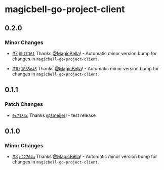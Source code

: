 # magicbell-go-project-client

## 0.2.0

### Minor Changes

- [#7](https://github.com/magicbell/magicbell-go-project-client/pull/7) [`6b7f361`](https://github.com/magicbell/magicbell-go-project-client/commit/6b7f3611d84835002c4160b0d10015f810c7a35e) Thanks [@MagicBella](https://github.com/MagicBella)! - Automatic minor version bump for changes in `magicbell-go-project-client`.

- [#10](https://github.com/magicbell/magicbell-go-project-client/pull/10) [`1865e45`](https://github.com/magicbell/magicbell-go-project-client/commit/1865e4501824acf01c94c48b55785f6c5d600fa2) Thanks [@MagicBella](https://github.com/MagicBella)! - Automatic minor version bump for changes in `magicbell-go-project-client`.

## 0.1.1

### Patch Changes

- [`0c7183c`](https://github.com/magicbell/magicbell-go-project-client/commit/0c7183c763871983a65e5349831db21ea9388ff7) Thanks [@smeijer](https://github.com/smeijer)! - test release

## 0.1.0

### Minor Changes

- [#3](https://github.com/magicbell/magicbell-go-project-client/pull/3) [`e22704a`](https://github.com/magicbell/magicbell-go-project-client/commit/e22704a8c1fb3a5eb9692eb926f577105b2f1a2e) Thanks [@MagicBella](https://github.com/MagicBella)! - Automatic minor version bump for changes in `magicbell-go-project-client`.
